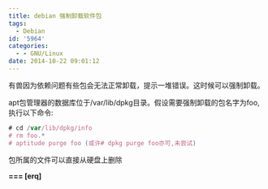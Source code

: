 ```yaml
---
title: debian 强制卸载软件包
tags:
  - Debian
id: '5964'
categories:
  - - GNU/Linux
date: 2014-10-22 09:01:12
---
```



<!-- more -->
有兽因为依赖问题有些包会无法正常卸载，提示一堆错误。这时候可以强制卸载。

apt包管理器的数据库位于/var/lib/dpkg目录。假设需要强制卸载的包名字为foo,执行以下命令:

```js
# cd /var/lib/dpkg/info
# rm foo.*
# aptitude purge foo (或许# dpkg purge foo亦可,未尝试)
```

包所属的文件可以直接从硬盘上删除

**\===
\[erq\]**